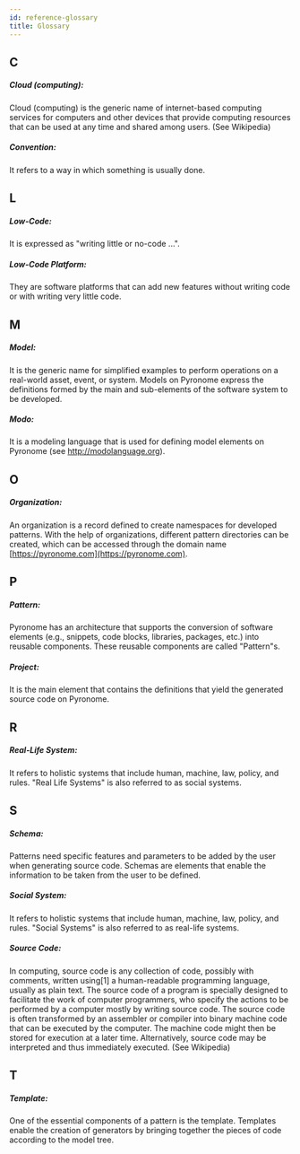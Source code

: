 ```yaml
---
id: reference-glossary
title: Glossary
---
```


<a id="aHeaderMenuAnchor" data-header-menu="Docs"></a>

## C

##### Cloud (computing):
Cloud (computing) is the generic name of internet-based computing services for computers and other devices that provide computing resources that can be used at any time and shared among users. (See Wikipedia)

##### Convention:
It refers to a way in which something is usually done.

## L

##### Low-Code:
It is expressed as "writing little or no-code ...".

##### Low-Code Platform:
They are software platforms that can add new features without writing code or with writing very little code.

## M

##### Model:
It is the generic name for simplified examples to perform operations on a real-world asset, event, or system. Models on Pyronome express the definitions formed by the main and sub-elements of the software system to be developed.

##### Modo:
It is a modeling language that is used for defining model elements on Pyronome (see http://modolanguage.org).

## O

##### Organization:
An organization is a record defined to create namespaces for developed patterns. With the help of organizations, different pattern directories can be created, which can be accessed through the domain name [https://pyronome.com](https://pyronome.com).

## P

##### Pattern:
Pyronome has an architecture that supports the conversion of software elements (e.g., snippets, code blocks, libraries, packages, etc.) into reusable components. These reusable components are called "Pattern"s.

##### Project:
It is the main element that contains the definitions that yield the generated source code on Pyronome.

## R

##### Real-Life System:
It refers to holistic systems that include human, machine, law, policy, and rules. "Real Life Systems" is also referred to as social systems.

## S

##### Schema:
Patterns need specific features and parameters to be added by the user when generating source code. Schemas are elements that enable the information to be taken from the user to be defined.

##### Social System:
It refers to holistic systems that include human, machine, law, policy, and rules. "Social Systems" is also referred to as real-life systems.

##### Source Code:
In computing, source code is any collection of code, possibly with comments, written using[1] a human-readable programming language, usually as plain text. The source code of a program is specially designed to facilitate the work of computer programmers, who specify the actions to be performed by a computer mostly by writing source code. The source code is often transformed by an assembler or compiler into binary machine code that can be executed by the computer. The machine code might then be stored for execution at a later time. Alternatively, source code may be interpreted and thus immediately executed. (See Wikipedia)

## T

##### Template:
One of the essential components of a pattern is the template. Templates enable the creation of generators by bringing together the pieces of code according to the model tree.